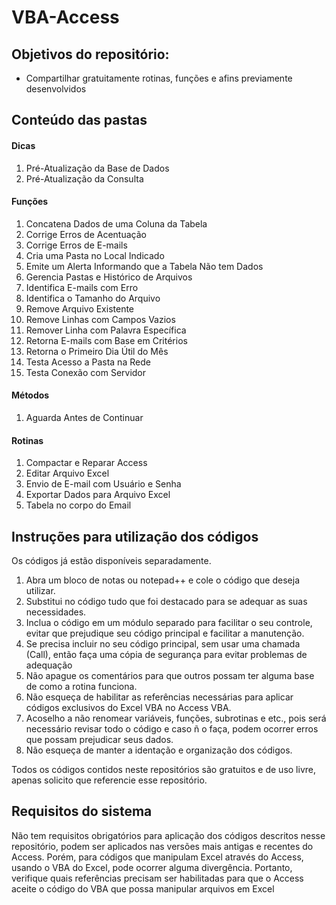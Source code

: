 # VBA-Access


## Objetivos do repositório:
- Compartilhar gratuitamente rotinas, funções e afins previamente desenvolvidos


## Conteúdo das pastas
#### Dicas
1. Pré-Atualização da Base de Dados
2. Pré-Atualização da Consulta
#### Funções
1. Concatena Dados de uma Coluna da Tabela
2. Corrige Erros de Acentuação
3. Corrige Erros de E-mails
4. Cria uma Pasta no Local Indicado
5. Emite um Alerta Informando que a Tabela Não tem Dados
6. Gerencia Pastas e Histórico de Arquivos
7. Identifica E-mails com Erro
8. Identifica o Tamanho do Arquivo
9. Remove Arquivo Existente
10. Remove Linhas com Campos Vazios
11. Remover Linha com Palavra Específica
12. Retorna E-mails com Base em Critérios
13. Retorna o Primeiro Dia Útil do Mês
14. Testa Acesso a Pasta na Rede
15. Testa Conexão com Servidor
#### Métodos
1. Aguarda Antes de Continuar
#### Rotinas
1. Compactar e Reparar Access
2. Editar Arquivo Excel
3. Envio de E-mail com Usuário e Senha
4. Exportar Dados para Arquivo Excel
5. Tabela no corpo do Email



## Instruções para utilização dos códigos

Os códigos já estão disponíveis separadamente.
1. Abra um bloco de notas ou notepad++ e cole o código que deseja utilizar.
2. Substitui no código tudo que foi destacado para se adequar as suas necessidades.
3. Inclua o código em um módulo separado para facilitar o seu controle, evitar que prejudique seu código principal e facilitar a manutenção.
4. Se precisa incluir no seu código principal, sem usar uma chamada (Call), então faça uma cópia de segurança para evitar problemas de adequação
5. Não apague os comentários para que outros possam ter alguma base de como a rotina funciona.
6. Não esqueça de habilitar as referências necessárias para aplicar códigos exclusivos do Excel VBA no Access VBA.
7. Acoselho a não renomear variáveis, funções, subrotinas e etc., pois será necessário revisar todo o código e caso ñ o faça, podem ocorrer erros que possam prejudicar seus dados.
8. Não esqueça de manter a identação e organização dos códigos.

Todos os códigos contidos neste repositórios são gratuitos e de uso livre, apenas solicito que referencie esse repositório.


## Requisitos do sistema

Não tem requisitos obrigatórios para aplicação dos códigos descritos nesse repositório, podem ser aplicados nas versões mais antigas e recentes do Access. Porém, para códigos que manipulam Excel através do Access, usando o VBA do Excel, pode ocorrer alguma divergência. Portanto, verifique quais referências precisam ser habilitadas para que o Access aceite o código do VBA que possa manipular arquivos em Excel
